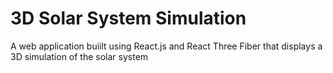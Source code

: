 # 3D Solar System Simulation
A web application buiilt using React.js and React Three Fiber that displays a 3D simulation of the solar system
